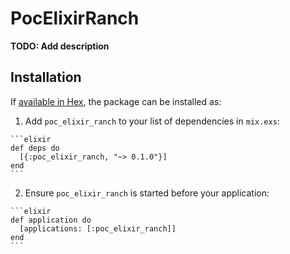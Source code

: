 # PocElixirRanch

**TODO: Add description**

## Installation

If [available in Hex](https://hex.pm/docs/publish), the package can be installed as:

  1. Add `poc_elixir_ranch` to your list of dependencies in `mix.exs`:

    ```elixir
    def deps do
      [{:poc_elixir_ranch, "~> 0.1.0"}]
    end
    ```

  2. Ensure `poc_elixir_ranch` is started before your application:

    ```elixir
    def application do
      [applications: [:poc_elixir_ranch]]
    end
    ```

